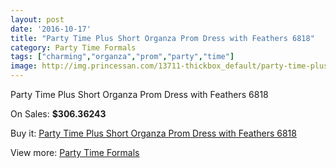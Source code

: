 ```yaml
---
layout: post
date: '2016-10-17'
title: "Party Time Plus Short Organza Prom Dress with Feathers 6818"
category: Party Time Formals
tags: ["charming","organza","prom","party","time"]
image: http://img.princessan.com/13711-thickbox_default/party-time-plus-short-organza-prom-dress-with-feathers-6818.jpg
---
```

Party Time Plus Short Organza Prom Dress with Feathers 6818

On Sales: **$306.36243**
<a href="https://www.princessan.com/en/party-time-formals/6451-party-time-plus-short-organza-prom-dress-with-feathers-6818.html"><amp-img layout="responsive" width="600" height="600" src="//img.princessan.com/13711-thickbox_default/party-time-plus-short-organza-prom-dress-with-feathers-6818.jpg" alt="Party Time Plus Short Organza Prom Dress with Feathers 6818 0" /></a>
<a href="https://www.princessan.com/en/party-time-formals/6451-party-time-plus-short-organza-prom-dress-with-feathers-6818.html"><amp-img layout="responsive" width="600" height="600" src="//img.princessan.com/13712-thickbox_default/party-time-plus-short-organza-prom-dress-with-feathers-6818.jpg" alt="Party Time Plus Short Organza Prom Dress with Feathers 6818 1" /></a>

Buy it: [Party Time Plus Short Organza Prom Dress with Feathers 6818](https://www.princessan.com/en/party-time-formals/6451-party-time-plus-short-organza-prom-dress-with-feathers-6818.html "Party Time Plus Short Organza Prom Dress with Feathers 6818")

View more: [Party Time Formals](https://www.princessan.com/en/51-party-time-formals "Party Time Formals")